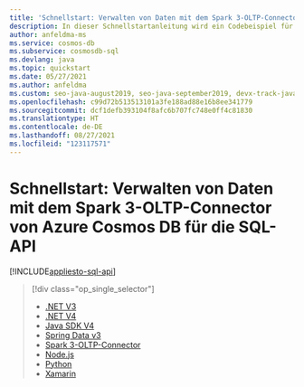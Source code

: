 ```yaml
---
title: 'Schnellstart: Verwalten von Daten mit dem Spark 3-OLTP-Connector von Azure Cosmos DB für die SQL-API'
description: In dieser Schnellstartanleitung wird ein Codebeispiel für den Spark 3-OLTP-Connector von Azure Cosmos DB für die SQL-API vorgestellt, mit dem Sie eine Verbindung mit dem Azure Cosmos DB-Konto herstellen und Daten darin abfragen können.
author: anfeldma-ms
ms.service: cosmos-db
ms.subservice: cosmosdb-sql
ms.devlang: java
ms.topic: quickstart
ms.date: 05/27/2021
ms.author: anfeldma
ms.custom: seo-java-august2019, seo-java-september2019, devx-track-java
ms.openlocfilehash: c99d72b513513101a3fe188ad88e16b8ee341779
ms.sourcegitcommit: dcf1defb393104f8afc6b707fc748e0ff4c81830
ms.translationtype: HT
ms.contentlocale: de-DE
ms.lasthandoff: 08/27/2021
ms.locfileid: "123117571"
---
```

# <a name="quickstart-manage-data-with-azure-cosmos-db-spark-3-oltp-connector-for-sql-api"></a>Schnellstart: Verwalten von Daten mit dem Spark 3-OLTP-Connector von Azure Cosmos DB für die SQL-API
[!INCLUDE[appliesto-sql-api](../includes/appliesto-sql-api.md)]

> [!div class="op_single_selector"]
> * [.NET V3](create-sql-api-dotnet.md)
> * [.NET V4](create-sql-api-dotnet-V4.md)
> * [Java SDK V4](create-sql-api-java.md)
> * [Spring Data v3](create-sql-api-spring-data.md)
> * [Spark 3-OLTP-Connector](create-sql-api-spark.md)
> * [Node.js](create-sql-api-nodejs.md)
> * [Python](create-sql-api-python.md)
> * [Xamarin](create-sql-api-xamarin-dotnet.md)



